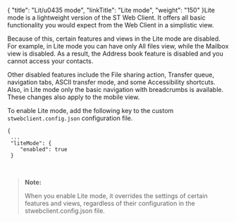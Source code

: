 {
    "title": "Lit/u0435 mode",
    "linkTitle": "Lite mode",
    "weight": "150"
}Lite mode is a lightweight version of the <span class="mc-variable SecureTransport_Variables.st_web_client variable">ST Web Client</span>. It offers all basic functionality you would expect from the Web Client in a simplistic view.

Because of this, certain features and views in the Lite mode are disabled. For example, in Lite mode you can have only All files view, while the Mailbox view is disabled. As a result, the Address book feature is disabled and you cannot access your contacts.

Other disabled features include the File sharing action, Transfer queue, navigation tabs, ASCII transfer mode, and some Accessibility shortcuts. Also, in Lite mode only the basic navigation with breadcrumbs is available. These changes also apply to the mobile view.

To enable Lite mode, add the following key to the custom `stwebclient.config.json` configuration file.


    {
     ...
     "liteMode": {
        "enabled": true
     }     

 

> **Note:**
>
> When you enable Lite mode, it overrides the settings of certain features and views, regardless of their configuration in the stwebclient.config.json file.
